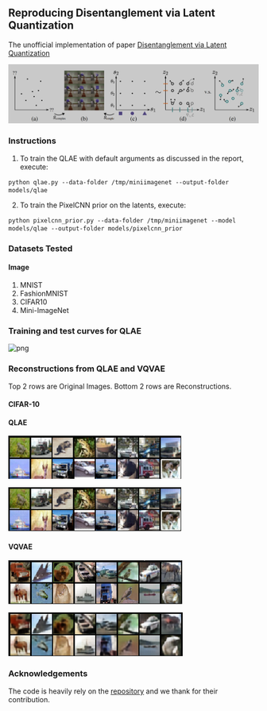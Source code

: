 ## Reproducing Disentanglement via Latent Quantization

The unofficial implementation of paper [Disentanglement via Latent Quantization](https://arxiv.org/pdf/2305.18378v1.pdf)

![png](samples/qlae.png)

### Instructions
1. To train the QLAE with default arguments as discussed in the report, execute:
```
python qlae.py --data-folder /tmp/miniimagenet --output-folder models/qlae
```
2. To train the PixelCNN prior on the latents, execute:
```
python pixelcnn_prior.py --data-folder /tmp/miniimagenet --model models/qlae --output-folder models/pixelcnn_prior
```
### Datasets Tested
#### Image
1. MNIST
2. FashionMNIST
3. CIFAR10
4. Mini-ImageNet

### Training and test curves for QLAE

![png](curves_qlae_vqvae.png)

### Reconstructions from QLAE and VQVAE
Top 2 rows are Original Images. Bottom 2 rows are Reconstructions.
#### CIFAR-10 
#### QLAE

![png](samples/qlae_original_cifar.png)

![png](samples/qlae_reconstructions_cifar.png)

#### VQVAE

![png](samples/vqvae_original_cifar.png)

![png](samples/vqvae_reconstructions_cifar.png)


### Acknowledgements

The code is heavily rely on the [repository](https://github.com/ritheshkumar95/pytorch-vqvae) and we thank for their contribution.
